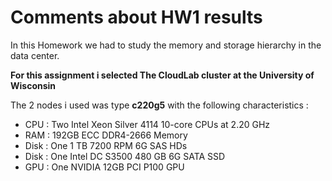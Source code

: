 # Comments about HW1 results 
In this Homework we had to study the memory and storage hierarchy in the data center.

**For this assignment i selected The CloudLab cluster at the University of Wisconsin**

The 2 nodes i used was type **c220g5** with the following characteristics :
  * CPU : Two Intel Xeon Silver 4114 10-core CPUs at 2.20 GHz
  * RAM : 192GB ECC DDR4-2666 Memory
  * Disk : One 1 TB 7200 RPM 6G SAS HDs
  * Disk : One Intel DC S3500 480 GB 6G SATA SSD
  * GPU : One NVIDIA 12GB PCI P100 GPU

  
